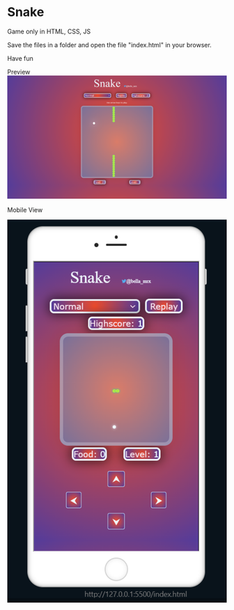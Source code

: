 # Snake

 Game only in HTML, CSS, JS


 Save the files in a folder and open the file "index.html" in your browser.

 Have fun
 
Preview
![Preview](Images/PreviewSnake.png)

 Mobile View

![Preview](Images/Snake_Mobile.PNG)


